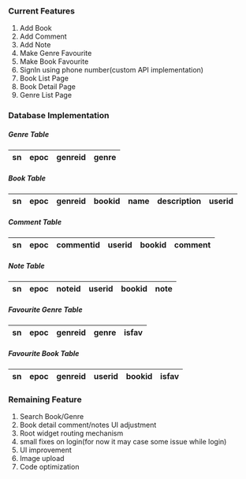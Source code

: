 ### Current Features
1. Add Book
2. Add Comment
3. Add Note
4. Make Genre Favourite
5. Make Book Favourite
6. SignIn using phone number(custom API implementation)
7. Book List Page
8. Book Detail Page
9. Genre List Page

### Database Implementation
##### Genre Table
|sn|epoc|genreid|genre|
|-|-|-|-|
##### Book Table
|sn|epoc|genreid|bookid|name|description|userid
|-|-|-|-|-|-|-|
##### Comment Table
|sn|epoc|commentid|userid|bookid|comment
|-|-|-|-|-|-|
##### Note Table
|sn|epoc|noteid|userid|bookid|note
|-|-|-|-|-|-|
##### Favourite Genre Table
|sn|epoc|genreid|genre|isfav
|-|-|-|-|-|
##### Favourite Book Table
|sn|epoc|genreid|userid|bookid|isfav
|-|-|-|-|-|-|

### Remaining Feature
1. Search Book/Genre
2. Book detail comment/notes UI adjustment
3. Root widget routing mechanism
4. small fixes on login(for now it may case some issue while login)
4. UI improvement
5. Image upload
6. Code optimization
